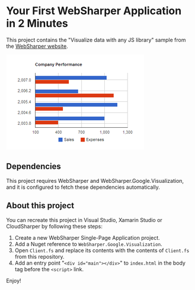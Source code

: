 # Your First WebSharper Application in 2 Minutes 

This project contains the "Visualize data with any JS library" sample
from the [WebSharper website](http://websharper.com).

![Screenshot](WebSharper.GoogleVisualization.Sample.png)

## Dependencies

This project requires WebSharper and WebSharper.Google.Visualization, and it is configured to fetch these dependencies automatically.

## About this project

You can recreate this project in Visual Studio, Xamarin Studio or CloudSharper by following these steps:

 1. Create a new WebSharper Single-Page Application project.
 2. Add a Nuget reference to `WebSharper.Google.Visualization`.
 3. Open `Client.fs` and replace its contents with the contents of `Client.fs` from this repository.
 4. Add an entry point "`<div id="main"></div>`" to `index.html` in the body tag before the `<script>` link.

Enjoy!
